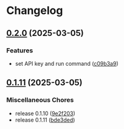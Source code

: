 # Changelog

## [0.2.0](https://github.com/dwmkerr/terminal-ai-action/compare/v0.1.11...v0.2.0) (2025-03-05)


### Features

* set API key and run command ([c09b3a9](https://github.com/dwmkerr/terminal-ai-action/commit/c09b3a9b22b9932a801dba8fb1df0306277d833c))

## [0.1.11](https://github.com/dwmkerr/terminal-ai-action/compare/v0.1.7...v0.1.11) (2025-03-05)


### Miscellaneous Chores

* release 0.1.10 ([9e2f203](https://github.com/dwmkerr/terminal-ai-action/commit/9e2f2031f1fa9b8a43fbc272744e8ec3e2ace879))
* release 0.1.11 ([bde3ded](https://github.com/dwmkerr/terminal-ai-action/commit/bde3dede6e6b9de23a393f5224f351b6c5a89a40))
